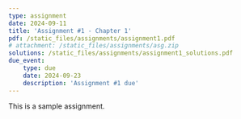 ```yaml
---
type: assignment
date: 2024-09-11
title: 'Assignment #1 - Chapter 1'
pdf: /static_files/assignments/assignment1.pdf
# attachment: /static_files/assignments/asg.zip
solutions: /static_files/assignments/assignment1_solutions.pdf
due_event: 
    type: due
    date: 2024-09-23
    description: 'Assignment #1 due'
---
```

This is a sample assignment.
